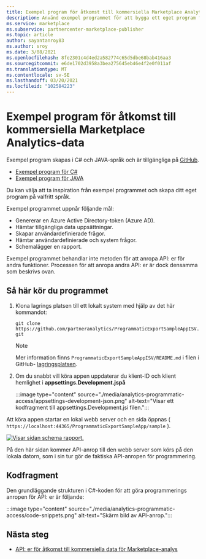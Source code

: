 ```yaml
---
title: Exempel program för åtkomst till kommersiella Marketplace Analytics-data
description: Använd exempel programmet för att bygga ett eget program för kommersiell marknads plats analys.
ms.service: marketplace
ms.subservice: partnercenter-marketplace-publisher
ms.topic: article
author: sayantanroy83
ms.author: sroy
ms.date: 3/08/2021
ms.openlocfilehash: 8fe2301c4d4ed2a582774c65d5dbe68bab416aa3
ms.sourcegitcommit: e6de1702d3958a3bea275645eb46e4f2e0f011af
ms.translationtype: MT
ms.contentlocale: sv-SE
ms.lasthandoff: 03/20/2021
ms.locfileid: "102584223"
---
```

# <a name="sample-application-for-accessing-commercial-marketplace-analytics-data"></a>Exempel program för åtkomst till kommersiella Marketplace Analytics-data

Exempel program skapas i C# och JAVA-språk och är tillgängliga på [GitHub](https://github.com/partneranalytics).

- [Exempel program för C#](https://github.com/partneranalytics/ProgrammaticExportSampleAppISV)
- [Exempel program för JAVA](https://github.com/partneranalytics/ProgrammaticExportSampleAppISV_Java)

Du kan välja att ta inspiration från exempel programmet och skapa ditt eget program på valfritt språk.

Exempel programmet uppnår följande mål:

- Genererar en Azure Active Directory-token (Azure AD).
- Hämtar tillgängliga data uppsättningar.
- Skapar användardefinierade frågor.
- Hämtar användardefinierade och system frågor.
- Schemalägger en rapport.

Exempel programmet behandlar inte metoden för att anropa API: er för andra funktioner. Processen för att anropa andra API: er är dock densamma som beskrivs ovan.

## <a name="how-to-run-the-application"></a>Så här kör du programmet

1. Klona lagrings platsen till ett lokalt system med hjälp av det här kommandot:

    `git clone https://github.com/partneranalytics/ProgrammaticExportSampleAppISV.git`

    > [!NOTE]
    > Mer information finns `ProgrammaticExportSampleAppISV/README.md` i filen i GitHub- [lagringsplatsen](https://github.com/partneranalytics/ProgrammaticExportSampleAppISV.git).

1. Om du snabbt vill köra appen uppdaterar du klient-ID och klient hemlighet i **appsettings.Development.jspå**

    :::image type="content" source="./media/analytics-programmatic-access/appsettings-development-json.png" alt-text="Visar ett kodfragment till appsettings.Development.jsi filen.":::

Att köra appen startar en lokal webb server och en sida öppnas ( `https://localhost:44365/ProgrammaticExportSampleApp/sample` ).

[![Visar sidan schema rapport.](./media/analytics-programmatic-access/schedule-report.png)](./media/analytics-programmatic-access/schedule-report.png#lightbox)

På den här sidan kommer API-anrop till den webb server som körs på den lokala datorn, som i sin tur gör de faktiska API-anropen för programmering.

## <a name="code-snippets"></a>Kodfragment

Den grundläggande strukturen i C#-koden för att göra programmerings anropen för API: er är följande:

:::image type="content" source="./media/analytics-programmatic-access/code-snippets.png" alt-text="Skärm bild av API-anrop.":::

## <a name="next-steps"></a>Nästa steg

- [API: er för åtkomst till kommersiella data för Marketplace-analys](analytics-available-apis.md)
